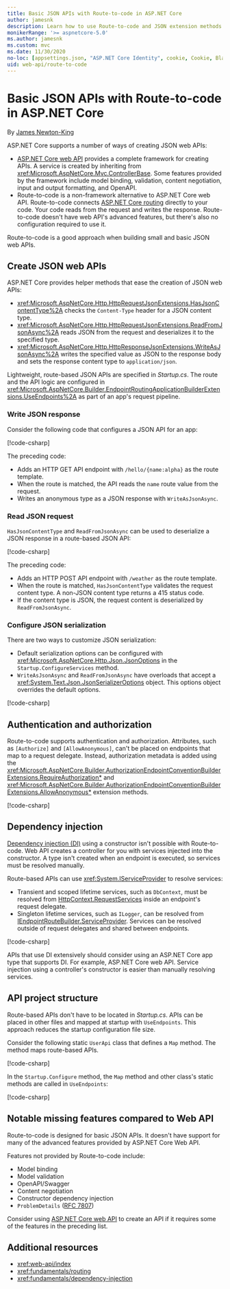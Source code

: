 ```yaml
---
title: Basic JSON APIs with Route-to-code in ASP.NET Core
author: jamesnk
description: Learn how to use Route-to-code and JSON extension methods to create lightweight JSON web APIs.
monikerRange: '>= aspnetcore-5.0'
ms.author: jamesnk
ms.custom: mvc
ms.date: 11/30/2020
no-loc: [appsettings.json, "ASP.NET Core Identity", cookie, Cookie, Blazor, "Blazor Server", "Blazor WebAssembly", "Identity", "Let's Encrypt", Razor, SignalR, "Route-to-code"]
uid: web-api/route-to-code
---
```

# Basic JSON APIs with Route-to-code in ASP.NET Core

By [James Newton-King](https://github.com/jamesnk)

ASP.NET Core supports a number of ways of creating JSON web APIs:

* [ASP.NET Core web API](xref:web-api/index) provides a complete framework for creating APIs. A service is created by inheriting from <xref:Microsoft.AspNetCore.Mvc.ControllerBase>. Some features provided by the framework include model binding, validation, content negotiation, input and output formatting, and OpenAPI.
* Route-to-code is a non-framework alternative to ASP.NET Core web API. Route-to-code connects [ASP.NET Core routing](xref:fundamentals/routing) directly to your code. Your code reads from the request and writes the response. Route-to-code doesn't have web API's advanced features, but there's also no configuration required to use it.

Route-to-code is a good approach when building small and basic JSON web APIs.

## Create JSON web APIs

ASP.NET Core provides helper methods that ease the creation of JSON web APIs:

* <xref:Microsoft.AspNetCore.Http.HttpRequestJsonExtensions.HasJsonContentType%2A> checks the `Content-Type` header for a JSON content type.
* <xref:Microsoft.AspNetCore.Http.HttpRequestJsonExtensions.ReadFromJsonAsync%2A> reads JSON from the request and deserializes it to the specified type.
* <xref:Microsoft.AspNetCore.Http.HttpResponseJsonExtensions.WriteAsJsonAsync%2A> writes the specified value as JSON to the response body and sets the response content type to `application/json`.

Lightweight, route-based JSON APIs are specified in *Startup.cs*. The route and the API logic are configured in <xref:Microsoft.AspNetCore.Builder.EndpointRoutingApplicationBuilderExtensions.UseEndpoints%2A> as part of an app's request pipeline.

### Write JSON response

Consider the following code that configures a JSON API for an app:

[!code-csharp[](route-to-code/sample/Startup3.cs?name=snippet&highlight=6)]

The preceding code:

* Adds an HTTP GET API endpoint with `/hello/{name:alpha}` as the route template.
* When the route is matched, the API reads the `name` route value from the request.
* Writes an anonymous type as a JSON response with `WriteAsJsonAsync`.

### Read JSON request

`HasJsonContentType` and `ReadFromJsonAsync` can be used to deserialize a JSON response in a route-based JSON API:

[!code-csharp[](route-to-code/sample/Startup2.cs?name=snippet&highlight=5,11)]

The preceding code:

* Adds an HTTP POST API endpoint with `/weather` as the route template.
* When the route is matched, `HasJsonContentType` validates the request content type. A non-JSON content type returns a 415 status code.
* If the content type is JSON, the request content is deserialized by `ReadFromJsonAsync`.

### Configure JSON serialization

There are two ways to customize JSON serialization:

* Default serialization options can be configured with <xref:Microsoft.AspNetCore.Http.Json.JsonOptions> in the `Startup.ConfigureServices` method.
* `WriteAsJsonAsync` and `ReadFromJsonAsync` have overloads that accept a <xref:System.Text.Json.JsonSerializerOptions> object. This options object overrides the default options.

[!code-csharp[](route-to-code/sample/Startup6.cs?name=snippet)]

## Authentication and authorization

Route-to-code supports authentication and authorization. Attributes, such as `[Authorize]` and `[AllowAnonymous]`, can't be placed on endpoints that map to a request delegate. Instead, authorization metadata is added using the <xref:Microsoft.AspNetCore.Builder.AuthorizationEndpointConventionBuilderExtensions.RequireAuthorization*> and <xref:Microsoft.AspNetCore.Builder.AuthorizationEndpointConventionBuilderExtensions.AllowAnonymous*> extension methods.

[!code-csharp[](route-to-code/sample/Startup.cs?name=snippet&highlight=30)]

## Dependency injection

[Dependency injection (DI)](xref:fundamentals/dependency-injection) using a constructor isn't possible with Route-to-code. Web API creates a controller for you with services injected into the constructor. A type isn't created when an endpoint is executed, so services must be resolved manually.

Route-based APIs can use <xref:System.IServiceProvider> to resolve services:

* Transient and scoped lifetime services, such as `DbContext`, must be resolved from [HttpContext.RequestServices](xref:Microsoft.AspNetCore.Http.HttpContext.RequestServices) inside an endpoint's request delegate.
* Singleton lifetime services, such as `ILogger`, can be resolved from [IEndpointRouteBuilder.ServiceProvider](xref:Microsoft.AspNetCore.Routing.IEndpointRouteBuilder.ServiceProvider). Services can be resolved outside of request delegates and shared between endpoints.

[!code-csharp[](route-to-code/sample/Startup4.cs?name=snippet&highlight=3,7)]

APIs that use DI extensively should consider using an ASP.NET Core app type that supports DI. For example, ASP.NET Core web API. Service injection using a controller's constructor is easier than manually resolving services.

## API project structure

Route-based APIs don't have to be located in *Startup.cs*. APIs can be placed in other files and mapped at startup with `UseEndpoints`. This approach reduces the startup configuration file size.

Consider the following static `UserApi` class that defines a `Map` method. The method maps route-based APIs.

[!code-csharp[](route-to-code/sample/UserApi.cs?name=snippet)]

In the `Startup.Configure` method, the `Map` method and other class's static methods are called in `UseEndpoints`:

[!code-csharp[](route-to-code/sample/Startup5.cs?name=snippet)]

## Notable missing features compared to Web API

Route-to-code is designed for basic JSON APIs. It doesn't have support for many of the advanced features provided by ASP.NET Core Web API.

Features not provided by Route-to-code include:

* Model binding
* Model validation
* OpenAPI/Swagger
* Content negotiation
* Constructor dependency injection
* `ProblemDetails` ([RFC 7807](https://tools.ietf.org/html/rfc7807))

Consider using [ASP.NET Core web API](xref:web-api/index) to create an API if it requires some of the features in the preceding list.

## Additional resources

* <xref:web-api/index>
* <xref:fundamentals/routing>
* <xref:fundamentals/dependency-injection>

